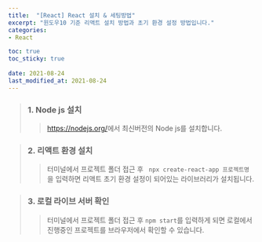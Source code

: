 ```yaml
---
title:  "[React] React 설치 & 세팅방법"
excerpt: "윈도우10 기준 리액트 설치 방법과 초기 환경 설정 방법입니다."
categories:
- React

toc: true
toc_sticky: true
 
date: 2021-08-24
last_modified_at: 2021-08-24
---
```


> ### 1. Node js 설치
>> <https://nodejs.org/>에서 최신버전의 Node js를 설치합니다.

> ### 2. 리액트 환경 설치 
>> 터미널에서 프로젝트 폴더 접근 후 ``` npx create-react-app 프로젝트명```을 입력하면 리액트 초기 환경 설정이 되어있는 라이브러리가 설치됩니다.

> ### 3. 로컬 라이브 서버 확인
>> 터미널에서 프로젝트 폴더 접근 후 ```npm start```를 입력하게 되면 로컬에서 진행중인 프로젝트를 브라우저에서 확인할 수 있습니다.
